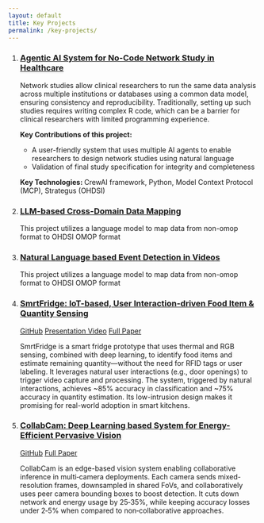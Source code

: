 ```yaml
---
layout: default
title: Key Projects
permalink: /key-projects/
---
```


<section class="projects">
  <ol class="styled-number">
    <li>
      <article class="project-summary">
      <h3><a href="/key-projects/agentic_ai_network_study/">Agentic AI System for No-Code Network Study in Healthcare</a></h3>
      <p>Network studies allow clinical researchers to run the same data analysis across multiple institutions or databases using a common data model, ensuring consistency and reproducibility. Traditionally, setting up such studies requires writing complex R code, which can be a barrier for clinical researchers with limited programming experience.</p>
      <p> <strong> Key Contributions of this project: </strong></p>
      <ul>
        <li> A user-friendly system that uses multiple AI agents to enable researchers to design network studies using natural language</li>
        <li> Validation of final study specification for integrity and completeness </li>
      </ul>
      <p> <strong> Key Technologies: </strong> CrewAI framework, Python, Model Context Protocol (MCP), Strategus (OHDSI) </p>
    </article>
    </li>
    <li>
      <article class="project-summary">
        <h3><a href="/key-projects/llm-based-mapping">LLM-based Cross-Domain Data Mapping</a></h3>
        <p>This project utilizes a language model to map data from non-omop format to OHDSI OMOP format</p>
      </article>
    </li>
    <li>
      <article class="project-summary">
        <h3><a href="/key-projects/natural_language_video_analysis.html">Natural Language based Event Detection in Videos</a></h3>
        <p>This project utilizes a language model to map data from non-omop format to OHDSI OMOP format</p>
      </article>
    </li>
    <li>
      <article class="project-summary">
      <h3><a href="/key-projects/smrtfridge/">SmrtFridge: IoT-based, User Interaction-driven Food Item & Quantity Sensing</a></h3>
      <div class="project-links">
        <a href="https://github.com/amit-smu/SmrtFridge-System" target="_blank">GitHub</a>
        <a href="https://www.youtube.com/watch?v=Scd7vlfSipw" target="_blank">Presentation Video</a>
        <a href="https://ink.library.smu.edu.sg/cgi/viewcontent.cgi?article=5649&context=sis_research" target="_blank">Full Paper</a>
      </div>
      <p>SmrtFridge is a smart fridge prototype that uses thermal and RGB sensing, combined with deep learning, to identify food items and estimate remaining quantity—without the need for RFID tags or user labeling. It leverages natural user interactions (e.g., door openings) to trigger video capture and processing. The system, triggered by natural interactions, achieves ~85% accuracy in classification and ~75% accuracy in quantity estimation. Its low-intrusion design makes it promising for real-world adoption in smart kitchens.</p>
    </article>
    </li>
    <li>
      <article class="project-summary">
      <h3><a href="/key-projects/collabcam/">CollabCam: Deep Learning based System for Energy-Efficient Pervasive Vision</a></h3>
      <div class="project-links">
          <a href="https://github.com/amit-smu/edge_collaboration" target="_blank">GitHub</a>
          <a href="https://dl.acm.org/doi/full/10.1145/3736420" target="_blank">Full Paper</a>
      </div>
      <p>CollabCam is an edge-based vision system enabling collaborative inference in multi‑camera deployments. Each camera sends mixed-resolution frames, downsampled in shared FoVs, and collaboratively uses peer camera bounding boxes to boost detection. It cuts down network and energy usage by 25‑35%, while keeping accuracy losses under 2‑5% when compared to non‑collaborative approaches.</p>
      </article>
    </li>
  </ol>

  <!-- Repeat for more projects -->
</section>
<script src="/scripts.js"></script>
